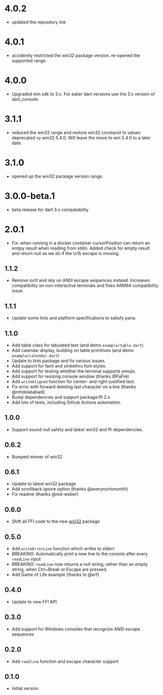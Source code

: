 # 4.0.2
- updated the repository link

# 4.0.1
- accidently restricted the win32 package version. re-opened the supported range.

# 4.0.0
- Upgraded min sdk to 3.x. For ealier dart versions use the 3.x version of dart_console.

# 3.1.1
- reduced the win32 range and restore win32 constanst to values
deprecated vy win32 5.4.0. Will leave the move to win 5.4.0 to a later date.

# 3.1.0
- opened up the win32 package version range.

# 3.0.0-beta.1
- beta release for dart 3.x compatability

# 2.0.1
- Fix: when running in a docker container cursorPosition can return an emtpy result when reading from stdin. Added check for empty result and return null as we do if the \x1b escape is missing.

## 1.1.2

- Remove ioctl and rely on ANSI escape sequences instead. Increases
  compatibility on non-interactive terminals and fixes ARM64 compatibility
  issue.

## 1.1.1

- Update some lints and platform specifications to satisfy pana.

## 1.1.0

- Add table class for tabulated text (and demo `example/table.dart`)
- Add calendar display, building on table primitives (and demo
  `example/calendar.dart`)
- Update to lints package and fix various issues.
- Add support for faint and strikethru font styles.
- Add support for testing whether the terminal supports emojis.
- Add support for resizing console window (thanks @FaFre)
- Add `writeAligned` function for center- and right-justified text.
- Fix error with forward deleting last character on a line (thanks
  @mhdolatabadi)
- Bump dependencies and support package:ffi 2.x
- Add lots of tests, including Github Actions automation.

## 1.0.0

- Support sound null safety and latest win32 and ffi dependencies.

## 0.6.2

- Bumped minver of win32

## 0.6.1

- Update to latest win32 package
- Add scrollback ignore option (thanks @averynortonsmith)
- Fix readme (thanks @md-weber)

## 0.6.0

- Shift all FFI code to the new [win32](https://pub.dev/packages/win32) package

## 0.5.0

- Add `writeErrorLine` function which writes to stderr
- *BREAKING*: Automatically print a new line to the console after every
  `readLine` input
- *BREAKING*: `readLine` now returns a null string, rather than an empty
  string, when Ctrl+Break or Escape are pressed.
- Add Game of Life example (thanks to @erf)

## 0.4.0

- Update to new FFI API

## 0.3.0

- Add support for Windows consoles that recognize ANSI escape sequences

## 0.2.0

- Add `readline` function and escape character support

## 0.1.0

- Initial version
